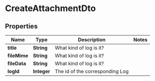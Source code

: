 
# CreateAttachmentDto

## Properties
Name | Type | Description | Notes
------------ | ------------- | ------------- | -------------
**title** | **String** | What kind of log is it? | 
**fileMime** | **String** | What kind of log is it? | 
**fileData** | **String** | What kind of log is it? | 
**logId** | **Integer** | The id of the corresponding Log | 



